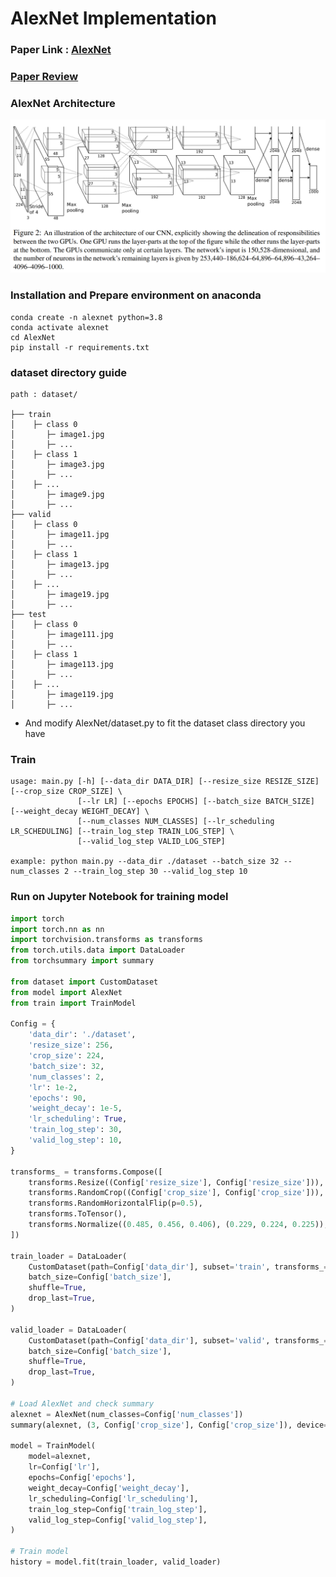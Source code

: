 # AlexNet Implementation  

### Paper Link : [AlexNet](https://proceedings.neurips.cc/paper/2012/file/c399862d3b9d6b76c8436e924a68c45b-Paper.pdf)

### [Paper Review](https://github.com/Sangh0/Classification/blob/main/AlexNet/alexnet_paper_review.ipynb)

### AlexNet Architecture  
<img src = "https://github.com/Sangh0/Classification/blob/main/AlexNet/figure/figure2.png?raw=true" width=600>

### Installation and Prepare environment on anaconda
```
conda create -n alexnet python=3.8
conda activate alexnet
cd AlexNet
pip install -r requirements.txt
```

### dataset directory guide
```
path : dataset/

├── train
│    ├─ class 0
│       ├─ image1.jpg
│       ├─ ...
│    ├─ class 1
│       ├─ image3.jpg
│       ├─ ...
│    ├─ ...
│       ├─ image9.jpg
│       ├─ ...
├── valid
│    ├─ class 0
│       ├─ image11.jpg
│       ├─ ...
│    ├─ class 1
│       ├─ image13.jpg
│       ├─ ...
│    ├─ ...
│       ├─ image19.jpg
│       ├─ ...
├── test
│    ├─ class 0
│       ├─ image111.jpg
│       ├─ ...
│    ├─ class 1
│       ├─ image113.jpg
│       ├─ ...
│    ├─ ...
│       ├─ image119.jpg
│       ├─ ...
```

- And modify AlexNet/dataset.py to fit the dataset class directory you have

### Train
```
usage: main.py [-h] [--data_dir DATA_DIR] [--resize_size RESIZE_SIZE] [--crop_size CROP_SIZE] \
               [--lr LR] [--epochs EPOCHS] [--batch_size BATCH_SIZE] [--weight_decay WEIGHT_DECAY] \
               [--num_classes NUM_CLASSES] [--lr_scheduling LR_SCHEDULING] [--train_log_step TRAIN_LOG_STEP] \
               [--valid_log_step VALID_LOG_STEP]

example: python main.py --data_dir ./dataset --batch_size 32 --num_classes 2 --train_log_step 30 --valid_log_step 10
```

### Run on Jupyter Notebook for training model
```python
import torch
import torch.nn as nn
import torchvision.transforms as transforms
from torch.utils.data import DataLoader
from torchsummary import summary

from dataset import CustomDataset
from model import AlexNet
from train import TrainModel

Config = {
    'data_dir': './dataset',
    'resize_size': 256,
    'crop_size': 224,
    'batch_size': 32,
    'num_classes': 2,
    'lr': 1e-2,
    'epochs': 90,
    'weight_decay': 1e-5,
    'lr_scheduling': True,
    'train_log_step': 30,
    'valid_log_step': 10,
}

transforms_ = transforms.Compose([
    transforms.Resize((Config['resize_size'], Config['resize_size'])),
    transforms.RandomCrop((Config['crop_size'], Config['crop_size'])),
    transforms.RandomHorizontalFlip(p=0.5),
    transforms.ToTensor(),
    transforms.Normalize((0.485, 0.456, 0.406), (0.229, 0.224, 0.225)),
])

train_loader = DataLoader(
    CustomDataset(path=Config['data_dir'], subset='train', transforms_=transforms_),
    batch_size=Config['batch_size'],
    shuffle=True,
    drop_last=True,
)

valid_loader = DataLoader(
    CustomDataset(path=Config['data_dir'], subset='valid', transforms_=transforms_),
    batch_size=Config['batch_size'],
    shuffle=True,
    drop_last=True,
)

# Load AlexNet and check summary
alexnet = AlexNet(num_classes=Config['num_classes'])
summary(alexnet, (3, Config['crop_size'], Config['crop_size']), device='cpu')

model = TrainModel(
    model=alexnet,
    lr=Config['lr'],
    epochs=Config['epochs'],
    weight_decay=Config['weight_decay'],
    lr_scheduling=Config['lr_scheduling'],
    train_log_step=Config['train_log_step'],
    valid_log_step=Config['valid_log_step'],
)

# Train model
history = model.fit(train_loader, valid_loader)
```